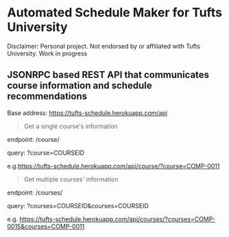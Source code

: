 # Automated Schedule Maker for Tufts University
Disclaimer: Personal project. Not endorsed by or affiliated with Tufts University. 
Work in progress
## JSONRPC based REST API that communicates course information and schedule recommendations

Base address: https://tufts-schedule.herokuapp.com/api

> Get a single course's information

endpoint: /course/

query: ?course=COURSEID

e.g.https://tufts-schedule.herokuapp.com/api/course/?course=COMP-0011

> Get multiple courses' information

endpoint: /courses/

query: ?courses=COURSEID&courses=COURSEID

e.g. https://tufts-schedule.herokuapp.com/api/courses/?courses=COMP-0015&courses=COMP-0011
